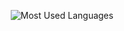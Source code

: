 
<p align="center">
  <img src = "https://github-readme-stats.vercel.app/api/top-langs/?username=ThibaultMagnini&show_icons=true&layout=compact" alt="Most Used Languages">
</p>


<!--
**ThibaultMagnini/ThibaultMagnini** is a ✨ _special_ ✨ repository because its `README.md` (this file) appears on your GitHub profile.

Here are some ideas to get you started:

- 🔭 I’m currently working on ...
- 🌱 I’m currently learning ...
- 👯 I’m looking to collaborate on ...
- 🤔 I’m looking for help with ...
- 💬 Ask me about ...
- 📫 How to reach me: ...
- 😄 Pronouns: ...
- ⚡ Fun fact: ...
-->
